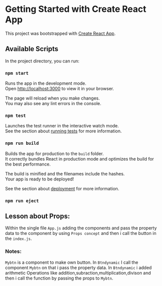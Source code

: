 # Getting Started with Create React App

This project was bootstrapped with [Create React App](https://github.com/facebook/create-react-app).

## Available Scripts

In the project directory, you can run:

### `npm start`

Runs the app in the development mode.\
Open [http://localhost:3000](http://localhost:3000) to view it in your browser.

The page will reload when you make changes.\
You may also see any lint errors in the console.

### `npm test`

Launches the test runner in the interactive watch mode.\
See the section about [running tests](https://facebook.github.io/create-react-app/docs/running-tests) for more information.

### `npm run build`

Builds the app for production to the `build` folder.\
It correctly bundles React in production mode and optimizes the build for the best performance.

The build is minified and the filenames include the hashes.\
Your app is ready to be deployed!

See the section about [deployment](https://facebook.github.io/create-react-app/docs/deployment) for more information.

### `npm run eject`

## Lesson about Props:

Within the single file `App.js` adding the components and pass the property data to the component by using `Props concept` and then i call the button in the `index.js`.

### Notes:

`Mybtn` is a component to make own button.
In `Btndynamic` I call the component `Mybtn` on that i pass the property data.
In `Btndynamic` i added arithmetic Operations like addition,subraction,multiplication,divison and then i call the function by passing the props to `Mybtn`.
